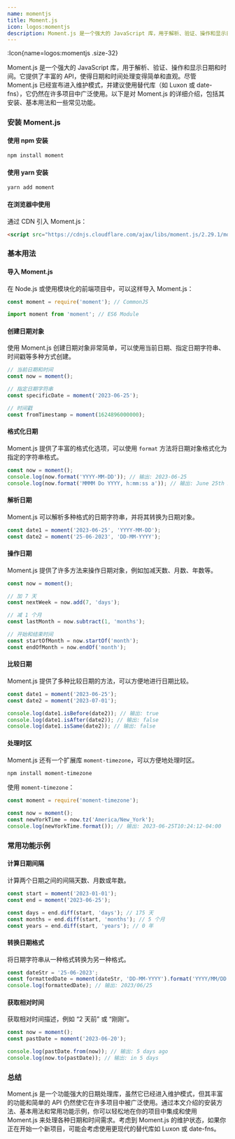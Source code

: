 ```yaml
---
name: momentjs
title: Moment.js
icon: logos:momentjs
description: Moment.js 是一个强大的 JavaScript 库，用于解析、验证、操作和显示日期和时间。它提供了丰富的 API，使得日期和时间处理变得简单和直观。尽管 Moment.js 已经宣布进入维护模式，并建议使用替代库（如 Luxon 或 date-fns），它仍然在许多项目中广泛使用。以下是对 Moment.js 的详细介绍，包括其安装、基本用法和一些常见功能。
---
```


:Icon{name=logos:momentjs .size-32}

Moment.js 是一个强大的 JavaScript 库，用于解析、验证、操作和显示日期和时间。它提供了丰富的 API，使得日期和时间处理变得简单和直观。尽管 Moment.js 已经宣布进入维护模式，并建议使用替代库（如 Luxon 或 date-fns），它仍然在许多项目中广泛使用。以下是对 Moment.js 的详细介绍，包括其安装、基本用法和一些常见功能。

### 安装 Moment.js

#### 使用 npm 安装

```bash
npm install moment
```

#### 使用 yarn 安装

```bash
yarn add moment
```

#### 在浏览器中使用

通过 CDN 引入 Moment.js：

```html
<script src="https://cdnjs.cloudflare.com/ajax/libs/moment.js/2.29.1/moment.min.js"></script>
```

### 基本用法

#### 导入 Moment.js

在 Node.js 或使用模块化的前端项目中，可以这样导入 Moment.js：

```javascript
const moment = require('moment'); // CommonJS

import moment from 'moment'; // ES6 Module
```

#### 创建日期对象

使用 Moment.js 创建日期对象非常简单，可以使用当前日期、指定日期字符串、时间戳等多种方式创建。

```javascript
// 当前日期和时间
const now = moment();

// 指定日期字符串
const specificDate = moment('2023-06-25');

// 时间戳
const fromTimestamp = moment(1624896000000);
```

#### 格式化日期

Moment.js 提供了丰富的格式化选项，可以使用 `format` 方法将日期对象格式化为指定的字符串格式。

```javascript
const now = moment();
console.log(now.format('YYYY-MM-DD')); // 输出: 2023-06-25
console.log(now.format('MMMM Do YYYY, h:mm:ss a')); // 输出: June 25th 2023, 3:24:12 pm
```

#### 解析日期

Moment.js 可以解析多种格式的日期字符串，并将其转换为日期对象。

```javascript
const date1 = moment('2023-06-25', 'YYYY-MM-DD');
const date2 = moment('25-06-2023', 'DD-MM-YYYY');
```

#### 操作日期

Moment.js 提供了许多方法来操作日期对象，例如加减天数、月数、年数等。

```javascript
const now = moment();

// 加 7 天
const nextWeek = now.add(7, 'days');

// 减 1 个月
const lastMonth = now.subtract(1, 'months');

// 开始和结束时间
const startOfMonth = now.startOf('month');
const endOfMonth = now.endOf('month');
```

#### 比较日期

Moment.js 提供了多种比较日期的方法，可以方便地进行日期比较。

```javascript
const date1 = moment('2023-06-25');
const date2 = moment('2023-07-01');

console.log(date1.isBefore(date2)); // 输出: true
console.log(date1.isAfter(date2)); // 输出: false
console.log(date1.isSame(date2)); // 输出: false
```

#### 处理时区

Moment.js 还有一个扩展库 `moment-timezone`，可以方便地处理时区。

```bash
npm install moment-timezone
```

使用 `moment-timezone`：

```javascript
const moment = require('moment-timezone');

const now = moment();
const newYorkTime = now.tz('America/New_York');
console.log(newYorkTime.format()); // 输出: 2023-06-25T10:24:12-04:00
```

### 常用功能示例

#### 计算日期间隔

计算两个日期之间的间隔天数、月数或年数。

```javascript
const start = moment('2023-01-01');
const end = moment('2023-06-25');

const days = end.diff(start, 'days'); // 175 天
const months = end.diff(start, 'months'); // 5 个月
const years = end.diff(start, 'years'); // 0 年
```

#### 转换日期格式

将日期字符串从一种格式转换为另一种格式。

```javascript
const dateStr = '25-06-2023';
const formattedDate = moment(dateStr, 'DD-MM-YYYY').format('YYYY/MM/DD');
console.log(formattedDate); // 输出: 2023/06/25
```

#### 获取相对时间

获取相对时间描述，例如 “2 天前” 或 “刚刚”。

```javascript
const now = moment();
const pastDate = moment('2023-06-20');

console.log(pastDate.from(now)); // 输出: 5 days ago
console.log(now.to(pastDate)); // 输出: in 5 days
```

### 总结

Moment.js 是一个功能强大的日期处理库，虽然它已经进入维护模式，但其丰富的功能和简单的 API 仍然使它在许多项目中被广泛使用。通过本文介绍的安装方法、基本用法和常用功能示例，你可以轻松地在你的项目中集成和使用 Moment.js 来处理各种日期和时间需求。考虑到 Moment.js 的维护状态，如果你正在开始一个新项目，可能会考虑使用更现代的替代库如 Luxon 或 date-fns。
